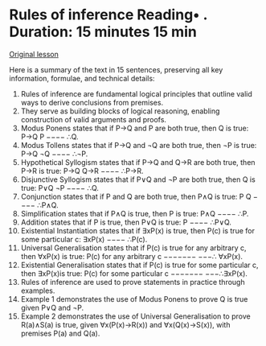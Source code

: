 # Rules of inference Reading• . Duration: 15 minutes 15 min

[Original lesson](https://www.coursera.org/learn/uol-discrete-mathematics/supplement/Be0GQ/rules-of-inference)

Here is a summary of the text in 15 sentences, preserving all key information, formulae, and technical details:

1. Rules of inference are fundamental logical principles that outline valid ways to derive conclusions from premises.
2. They serve as building blocks of logical reasoning, enabling construction of valid arguments and proofs.
3. Modus Ponens states that if P→Q and P are both true, then Q is true: P→Q P −−−− ∴Q.
4. Modus Tollens states that if P→Q and ¬Q are both true, then ¬P is true: P→Q ¬Q −−−− ∴¬P.
5. Hypothetical Syllogism states that if P→Q and Q→R are both true, then P→R is true: P→Q Q→R −−−− ∴P→R.
6. Disjunctive Syllogism states that if P∨Q and ¬P are both true, then Q is true: P∨Q ¬P −−−− ∴Q.
7. Conjunction states that if P and Q are both true, then P∧Q is true: P Q −−−− ∴P∧Q.
8. Simplification states that if P∧Q is true, then P is true: P∧Q −−−− ∴P.
9. Addition states that if P is true, then P∨Q is true: P −−−− ∴P∨Q.
10. Existential Instantiation states that if ∃xP(x) is true, then P(c) is true for some particular c: ∃xP(x) −−−− ∴P(c).
11. Universal Generalisation states that if P(c) is true for any arbitrary c, then ∀xP(x) is true: P(c) for any arbitrary c −−−−−−− −−−∴ ∀xP(x).
12. Existential Generalisation states that if P(c) is true for some particular c, then ∃xP(x)is true: P(c) for some particular c −−−−−−− −−−∴∃xP(x).
13. Rules of inference are used to prove statements in practice through examples.
14. Example 1 demonstrates the use of Modus Ponens to prove Q is true given P∨Q and ¬P.
15. Example 2 demonstrates the use of Universal Generalisation to prove R(a)∧S(a) is true, given ∀x(P(x)→R(x)) and ∀x(Q(x)→S(x)), with premises P(a) and Q(a).

